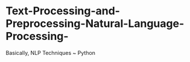 # Text-Processing-and-Preprocessing-Natural-Language-Processing-
Basically, NLP Techniques ~ Python
